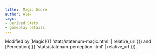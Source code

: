 ```yaml
---
title:  Magic Score
author: Alex
tags:
- Derived Stats
- gameplay details
---                               
```






 Modified by [Magic]({{ 'stats/statenum-magic.html' | relative_url }}) and [Perception]({{ 'stats/statenum-perception.html' | relative_url }}).


